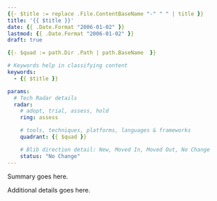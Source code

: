 ```yaml
---
{{- $title := replace .File.ContentBaseName "-" " " | title }}
title: '{{ $title }}'
date: {{ .Date.Format "2006-01-02" }}
lastmod: {{ .Date.Format "2006-01-02" }}
draft: true

{{- $quad := path.Dir .Path | path.BaseName  }}

# Keywords help in classifying content
keywords:
  - {{ $title }}

params:
  # Tech Radar details
  radar:
    # adopt, trial, assess, hold
    ring: assess

    # tools, techniques, platforms, languages & frameworks
    quadrant: {{ $quad }}

    # Blib direction detail: New, Moved In, Moved Out, No Change
    status: "No Change"
---
```


Summary goes here.

<!--more-->

Additional details goes here.

